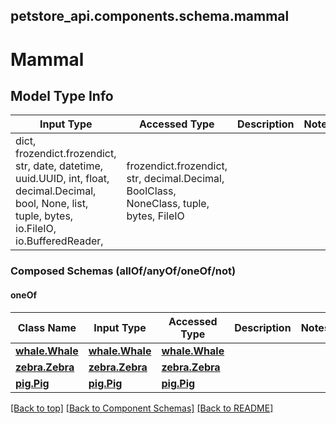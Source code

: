 <a name="top"></a>
## petstore_api.components.schema.mammal
# Mammal

## Model Type Info
Input Type | Accessed Type | Description | Notes
------------ | ------------- | ------------- | -------------
dict, frozendict.frozendict, str, date, datetime, uuid.UUID, int, float, decimal.Decimal, bool, None, list, tuple, bytes, io.FileIO, io.BufferedReader,  | frozendict.frozendict, str, decimal.Decimal, BoolClass, NoneClass, tuple, bytes, FileIO |  | 

### Composed Schemas (allOf/anyOf/oneOf/not)
#### oneOf
Class Name | Input Type | Accessed Type | Description | Notes
------------- | ------------- | ------------- | ------------- | -------------
[**whale.Whale**](whale.Whale.md) | [**whale.Whale**](whale.Whale.md) | [**whale.Whale**](whale.Whale.md) |  | 
[**zebra.Zebra**](zebra.Zebra.md) | [**zebra.Zebra**](zebra.Zebra.md) | [**zebra.Zebra**](zebra.Zebra.md) |  | 
[**pig.Pig**](pig.Pig.md) | [**pig.Pig**](pig.Pig.md) | [**pig.Pig**](pig.Pig.md) |  | 

[[Back to top]](#top) [[Back to Component Schemas]](../../../README.md#Component-Schemas) [[Back to README]](../../../README.md)